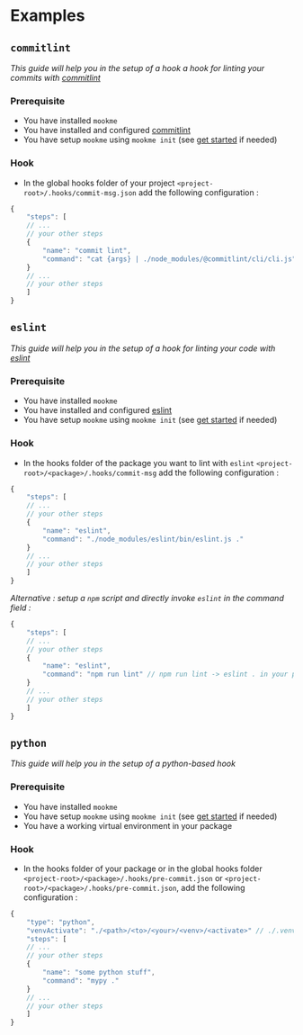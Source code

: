 # Examples

## `commitlint`

*This guide will help you in the setup of a hook a hook for linting your commits with [commitlint](https://github.com/conventional-changelog/commitlint)*

### Prerequisite

- You have installed `mookme`
- You have installed and configured [commitlint](https://github.com/conventional-changelog/commitlint)
- You have setup `mookme` using `mookme init` (see [get started](../../README.md) if needed)

### Hook

- In the global hooks folder of your project `<project-root>/.hooks/commit-msg.json` add the following configuration :

```js
{
    "steps": [
    // ...
    // your other steps
    {
        "name": "commit lint",
        "command": "cat {args} | ./node_modules/@commitlint/cli/cli.js"
    }
    // ...
    // your other steps
    ]
}
```

## `eslint`

*This guide will help you in the setup of a hook for linting your code with [eslint](https://eslint.org/)*

### Prerequisite

- You have installed `mookme`
- You have installed and configured [eslint](https://eslint.org/)
- You have setup `mookme` using `mookme init` (see [get started](../../README.md) if needed)

### Hook

- In the hooks folder of the package you want to lint with `eslint` `<project-root>/<package>/.hooks/commit-msg` add the following configuration :

```js
{
    "steps": [
    // ...
    // your other steps
    {
        "name": "eslint",
        "command": "./node_modules/eslint/bin/eslint.js ."
    }
    // ...
    // your other steps
    ]
}
```

*Alternative : setup a `npm` script and directly invoke `eslint` in the command field :*

```js
{
    "steps": [
    // ...
    // your other steps
    {
        "name": "eslint",
        "command": "npm run lint" // npm run lint -> eslint . in your package.json
    }
    // ...
    // your other steps
    ]
}
```

## `python`

*This guide will help you in the setup of a python-based hook*

### Prerequisite

- You have installed `mookme`
- You have setup `mookme` using `mookme init` (see [get started](../../README.md) if needed)
- You have a working virtual environment in your package

### Hook

- In the hooks folder of your package or in the global hooks folder `<project-root>/<package>/.hooks/pre-commit.json` or `<project-root>/<package>/.hooks/pre-commit.json`, add the following configuration :

```js
{
    "type": "python",
    "venvActivate": "./<path>/<to>/<your>/<venv>/<activate>" // ./.venv/bin/activate for instance, this will be sourced
    "steps": [
    // ...
    // your other steps
    {
        "name": "some python stuff",
        "command": "mypy ."
    }
    // ...
    // your other steps
    ]
}
```
